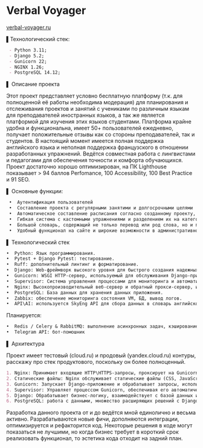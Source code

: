 
# Verbal Voyager
[verbal-voyager.ru](https://verbal-voyager.ru/) 

▌Технологический стек:
```markdown
 - Python 3.11;
 - Django 5.2;
 - Gunicorn 22;
 - NGINX 1.26;
 - PostgreSQL 14.12;
```
▌ Описание проекта

Этот проект представляет условно бесплатную платформу (т.к. для полноценной её работы необходима модерация) для планирования и отслеживания проектов и занятий с учениками по различным языкам для преподавателей иностранных языков, а так же является платформой для изучения этих языков студентами. Платформа крайне удобна и функциональна, имеет 50+ пользователей ежедневно, получает положительные отзывы как со стороны преподавателей, так и студентов. В настоящий момент имеется полная поддержка английского языка и неполная поддержка французского в отношении разработанных упражнений. Ведётся совместная работа с лингвистами и педагогами для обеспечения точности и комфорта обучающихся. Проект достаточно хорошо оптимизирован, на ПК Lighthouse показывает > 94 баллов Perfomance, 100 Accessibility, 100 Best Practice и 91 SEO.

▌ Основные функции:
```markdown
 •  Аутентификация пользователей
 •  Составление проекта с регулярными занятими и долгосрочными целями
 •  Автоматическое составление расписания согласно созданному проекту, отслеживания различных статусов урока (проведение, оплата и т.д.), назначение и отметка домашнего задания
 •  Гибкая система с кастомными упражнениями и разделением их на категории
 •  Большой словарь, содержащий не только перевод или род слова, но и примеры употребления, аудио и медиа контент
 •  Удобный функционал на сайте и широкие возможности в административном разделеи
```
▌ Технологический стек
```markdown
•  Python: Язык программирования.
•  Pytest + Django Pytest: тестирование.
•  Ruff: дополнительный линтинг и форматирование.
•  Django: Web-фреймворк высокого уровня для быстрого создания надежных и масштабируемых веб-приложений.
•  Gunicorn: WSGI HTTP-сервер, используемый для обслуживания Django-приложения.
•  Supervisor: Система управления процессами для мониторинга и автоматического перезапуска Gunicorn.
•  Nginx: Высокопроизводительный веб-сервер и обратный прокси-сервер, используемый для обслуживания статических файлов и перенаправления запросов к Gunicorn.
•  PostgreSQL: База данных для хранения данных приложения.
•  Zabbix: обеспечение мониторинга состояния VM, БД, вывод логов.
•  API\AI: используется SkyEng API для сбора данных в словарь английского языка по запросу, генерация текстов по заданным параметрам (сценарий упражнения).
```
   Планируется:
   ```markdown
   •  Redis / Celery & RabbitMQ: выполнение асинхронных задач, кэширование и настройка брокера сообщений
   •  Telegram API: бот-помошник
   ```
▌ Архитектура

Проект имеет тестовый (cloud.ru) и продовый (yandex.cloud.ru) контуры, расскажу про стек продуктового, поскольку он более полноценный.
```markdown
1. Nginx: Принимает входящие HTTP\HTTPS-запросы, проксирует на Gunicorn.
2. Статические файлы: Nginx обслуживает статические файлы (CSS, JavaScript, изображения) напрямую, сжимает и кэширует (gzip).
3. Gunicorn: Запускает Django-приложение и обрабатывает запросы, используя WSGI. Развёртка воркеров согласно конфигурации сервера.
4. Supervisor: Управляет процессом Gunicorn, обеспечивая его автоматический перезапуск в случае сбоя.
5. Django: Обрабатывает бизнес-логику, взаимодействует с базой данных и интеграционными AI\API, генерирует ответы.
6. PostgreSQL: работа с данными, множество расширяющих решений с Django ORM. 
```
Разработка данного проекта от и до ведётся мной единолично и весьма активно. Разрабатываются новые фичи, дополняются интеграции, оптимизируется и рефакторится код. Некоторые решения в коде могут показаться не лучшими, но когда бизнес требует в короткий срок реализовать функционал, то эстетика кода отходит на задний план.
